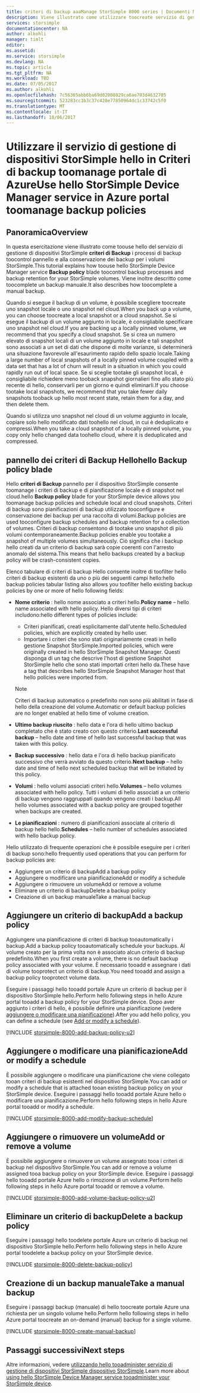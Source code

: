 ```yaml
---
title: criteri di backup aaaManage StorSimple 8000 series | Documenti Microsoft
description: Viene illustrato come utilizzare toocreate servizio di gestione di dispositivi StorSimple hello e gestire i backup manuali, pianificazioni di backup e conservazione dei backup in un dispositivo StorSimple serie 8000.
services: storsimple
documentationcenter: NA
author: alkohli
manager: timlt
editor: 
ms.assetid: 
ms.service: storsimple
ms.devlang: NA
ms.topic: article
ms.tgt_pltfrm: NA
ms.workload: TBD
ms.date: 07/05/2017
ms.author: alkohli
ms.openlocfilehash: 7c56365abb6ba69d02008829ca6ae703d4632705
ms.sourcegitcommit: 523283cc1b3c37c428e77850964dc1c33742c5f0
ms.translationtype: MT
ms.contentlocale: it-IT
ms.lasthandoff: 10/06/2017
---
```

# <a name="use-hello-storsimple-device-manager-service-in-azure-portal-toomanage-backup-policies"></a><span data-ttu-id="c4f1d-103">Utilizzare il servizio di gestione di dispositivi StorSimple hello in Criteri di backup toomanage portale di Azure</span><span class="sxs-lookup"><span data-stu-id="c4f1d-103">Use hello StorSimple Device Manager service in Azure portal toomanage backup policies</span></span>


## <a name="overview"></a><span data-ttu-id="c4f1d-104">Panoramica</span><span class="sxs-lookup"><span data-stu-id="c4f1d-104">Overview</span></span>

<span data-ttu-id="c4f1d-105">In questa esercitazione viene illustrato come toouse hello del servizio di gestione di dispositivi StorSimple **criteri di Backup** i processi di backup toocontrol pannello e alla conservazione dei backup per i volumi StorSimple.</span><span class="sxs-lookup"><span data-stu-id="c4f1d-105">This tutorial explains how toouse hello StorSimple Device Manager service **Backup policy** blade toocontrol backup processes and backup retention for your StorSimple volumes.</span></span> <span data-ttu-id="c4f1d-106">Viene inoltre descritto come toocomplete un backup manuale.</span><span class="sxs-lookup"><span data-stu-id="c4f1d-106">It also describes how toocomplete a manual backup.</span></span>

<span data-ttu-id="c4f1d-107">Quando si esegue il backup di un volume, è possibile scegliere toocreate uno snapshot locale o uno snapshot nel cloud.</span><span class="sxs-lookup"><span data-stu-id="c4f1d-107">When you back up a volume, you can choose toocreate a local snapshot or a cloud snapshot.</span></span> <span data-ttu-id="c4f1d-108">Se si esegue il backup di un volume aggiunto in locale, è consigliabile specificare uno snapshot nel cloud.</span><span class="sxs-lookup"><span data-stu-id="c4f1d-108">If you are backing up a locally pinned volume, we recommend that you specify a cloud snapshot.</span></span> <span data-ttu-id="c4f1d-109">Se si crea un numero elevato di snapshot locali di un volume aggiunto in locale e tali snapshot sono associati a un set di dati che dispone di molte varianze, si determinerà una situazione favorevole all'esaurimento rapido dello spazio locale.</span><span class="sxs-lookup"><span data-stu-id="c4f1d-109">Taking a large number of local snapshots of a locally pinned volume coupled with a data set that has a lot of churn will result in a situation in which you could rapidly run out of local space.</span></span> <span data-ttu-id="c4f1d-110">Se si sceglie tootake gli snapshot locali, è consigliabile richiedere meno tooback snapshot giornalieri fino allo stato più recente di hello, conservarli per un giorno e quindi eliminarli.</span><span class="sxs-lookup"><span data-stu-id="c4f1d-110">If you choose tootake local snapshots, we recommend that you take fewer daily snapshots tooback up hello most recent state, retain them for a day, and then delete them.</span></span>

<span data-ttu-id="c4f1d-111">Quando si utilizza uno snapshot nel cloud di un volume aggiunto in locale, copiare solo hello modificato dati toohello nel cloud, in cui è deduplicato e compressi.</span><span class="sxs-lookup"><span data-stu-id="c4f1d-111">When you take a cloud snapshot of a locally pinned volume, you copy only hello changed data toohello cloud, where it is deduplicated and compressed.</span></span>

## <a name="hello-backup-policy-blade"></a><span data-ttu-id="c4f1d-112">pannello dei criteri di Backup Hello</span><span class="sxs-lookup"><span data-stu-id="c4f1d-112">hello Backup policy blade</span></span>

<span data-ttu-id="c4f1d-113">Hello **criteri di Backup** pannello per il dispositivo StorSimple consente toomanage i criteri di backup e di pianificazione locale e di snapshot nel cloud.</span><span class="sxs-lookup"><span data-stu-id="c4f1d-113">hello **Backup policy** blade for your StorSimple device allows you toomanage backup policies and schedule local and cloud snapshots.</span></span> <span data-ttu-id="c4f1d-114">Criteri di backup sono pianificazioni di backup utilizzato tooconfigure e conservazione dei backup per una raccolta di volumi.</span><span class="sxs-lookup"><span data-stu-id="c4f1d-114">Backup policies are used tooconfigure backup schedules and backup retention for a collection of volumes.</span></span> <span data-ttu-id="c4f1d-115">Criteri di backup consentono di tootake uno snapshot di più volumi contemporaneamente.</span><span class="sxs-lookup"><span data-stu-id="c4f1d-115">Backup policies enable you tootake a snapshot of multiple volumes simultaneously.</span></span> <span data-ttu-id="c4f1d-116">Ciò significa che i backup hello creati da un criterio di backup sarà copie coerenti con l'arresto anomalo del sistema.</span><span class="sxs-lookup"><span data-stu-id="c4f1d-116">This means that hello backups created by a backup policy will be crash-consistent copies.</span></span>

<span data-ttu-id="c4f1d-117">Elenco tabulare di criteri di backup Hello consente inoltre di toofilter hello criteri di backup esistenti da uno o più dei seguenti campi hello:</span><span class="sxs-lookup"><span data-stu-id="c4f1d-117">hello backup policies tabular listing also allows you toofilter hello existing backup policies by one or more of hello following fields:</span></span>

* <span data-ttu-id="c4f1d-118">**Nome criterio** : hello nome associato a criteri hello.</span><span class="sxs-lookup"><span data-stu-id="c4f1d-118">**Policy name** – hello name associated with hello policy.</span></span> <span data-ttu-id="c4f1d-119">Hello diversi tipi di criteri includono:</span><span class="sxs-lookup"><span data-stu-id="c4f1d-119">hello different types of policies include:</span></span>

  * <span data-ttu-id="c4f1d-120">Criteri pianificati, creati esplicitamente dall'utente hello.</span><span class="sxs-lookup"><span data-stu-id="c4f1d-120">Scheduled policies, which are explicitly created by hello user.</span></span>
  * <span data-ttu-id="c4f1d-121">Importare i criteri che sono stati originariamente creati in hello gestione Snapshot StorSimple.</span><span class="sxs-lookup"><span data-stu-id="c4f1d-121">Imported policies, which were originally created in hello StorSimple Snapshot Manager.</span></span> <span data-ttu-id="c4f1d-122">Questi disponga di un tag che descrive l'host di gestione Snapshot StorSimple hello che sono stati importati criteri hello da.</span><span class="sxs-lookup"><span data-stu-id="c4f1d-122">These have a tag that describes hello StorSimple Snapshot Manager host that hello policies were imported from.</span></span>

  > [!NOTE]
  > <span data-ttu-id="c4f1d-123">Criteri di backup automatico o predefinito non sono più abilitati in fase di hello della creazione del volume.</span><span class="sxs-lookup"><span data-stu-id="c4f1d-123">Automatic or default backup policies are no longer enabled at hello time of volume creation.</span></span>

* <span data-ttu-id="c4f1d-124">**Ultimo backup riuscito** : hello data e l'ora di hello ultimo backup completato che è stato creato con questo criterio.</span><span class="sxs-lookup"><span data-stu-id="c4f1d-124">**Last successful backup** – hello date and time of hello last successful backup that was taken with this policy.</span></span>

* <span data-ttu-id="c4f1d-125">**Backup successivo** : hello data e l'ora di hello backup pianificato successivo che verrà avviato da questo criterio.</span><span class="sxs-lookup"><span data-stu-id="c4f1d-125">**Next backup** – hello date and time of hello next scheduled backup that will be initiated by this policy.</span></span>

* <span data-ttu-id="c4f1d-126">**Volumi** : hello volumi associati criteri hello.</span><span class="sxs-lookup"><span data-stu-id="c4f1d-126">**Volumes** – hello volumes associated with hello policy.</span></span> <span data-ttu-id="c4f1d-127">Tutti i volumi di hello associati a un criterio di backup vengono raggruppati quando vengono creati i backup.</span><span class="sxs-lookup"><span data-stu-id="c4f1d-127">All hello volumes associated with a backup policy are grouped together when backups are created.</span></span>

* <span data-ttu-id="c4f1d-128">**Le pianificazioni** : numero di pianificazioni associate al criterio di backup hello hello.</span><span class="sxs-lookup"><span data-stu-id="c4f1d-128">**Schedules** – hello number of schedules associated with hello backup policy.</span></span>

<span data-ttu-id="c4f1d-129">Hello utilizzato di frequente operazioni che è possibile eseguire per i criteri di backup sono:</span><span class="sxs-lookup"><span data-stu-id="c4f1d-129">hello frequently used operations that you can perform for backup policies are:</span></span>

* <span data-ttu-id="c4f1d-130">Aggiungere un criterio di backup</span><span class="sxs-lookup"><span data-stu-id="c4f1d-130">Add a backup policy</span></span>
* <span data-ttu-id="c4f1d-131">Aggiungere o modificare una pianificazione</span><span class="sxs-lookup"><span data-stu-id="c4f1d-131">Add or modify a schedule</span></span>
* <span data-ttu-id="c4f1d-132">Aggiungere o rimuovere un volume</span><span class="sxs-lookup"><span data-stu-id="c4f1d-132">Add or remove a volume</span></span>
* <span data-ttu-id="c4f1d-133">Eliminare un criterio di backup</span><span class="sxs-lookup"><span data-stu-id="c4f1d-133">Delete a backup policy</span></span>
* <span data-ttu-id="c4f1d-134">Creazione di un backup manuale</span><span class="sxs-lookup"><span data-stu-id="c4f1d-134">Take a manual backup</span></span>

## <a name="add-a-backup-policy"></a><span data-ttu-id="c4f1d-135">Aggiungere un criterio di backup</span><span class="sxs-lookup"><span data-stu-id="c4f1d-135">Add a backup policy</span></span>

<span data-ttu-id="c4f1d-136">Aggiungere una pianificazione di criteri di backup tooautomatically i backup.</span><span class="sxs-lookup"><span data-stu-id="c4f1d-136">Add a backup policy tooautomatically schedule your backups.</span></span> <span data-ttu-id="c4f1d-137">Al volume creato per la prima volta non è associato alcun criterio di backup predefinito.</span><span class="sxs-lookup"><span data-stu-id="c4f1d-137">When you first create a volume, there is no default backup policy associated with your volume.</span></span> <span data-ttu-id="c4f1d-138">È necessario tooadd e assegnare i dati di volume tooprotect un criterio di backup.</span><span class="sxs-lookup"><span data-stu-id="c4f1d-138">You need tooadd and assign a backup policy tooprotect volume data.</span></span>

<span data-ttu-id="c4f1d-139">Eseguire i passaggi hello tooadd portale Azure un criterio di backup per il dispositivo StorSimple hello.</span><span class="sxs-lookup"><span data-stu-id="c4f1d-139">Perform hello following steps in hello Azure portal tooadd a backup policy for your StorSimple device.</span></span> <span data-ttu-id="c4f1d-140">Dopo aver aggiunto i criteri di hello, è possibile definire una pianificazione (vedere [aggiungere o modificare una pianificazione](#add-or-modify-a-schedule)).</span><span class="sxs-lookup"><span data-stu-id="c4f1d-140">After you add hello policy, you can define a schedule (see [Add or modify a schedule](#add-or-modify-a-schedule)).</span></span>

[!INCLUDE [storsimple-8000-add-backup-policy-u2](../../includes/storsimple-8000-add-backup-policy-u2.md)]

## <a name="add-or-modify-a-schedule"></a><span data-ttu-id="c4f1d-141">Aggiungere o modificare una pianificazione</span><span class="sxs-lookup"><span data-stu-id="c4f1d-141">Add or modify a schedule</span></span>

<span data-ttu-id="c4f1d-142">È possibile aggiungere o modificare una pianificazione che viene collegato tooan criteri di backup esistenti nel dispositivo StorSimple.</span><span class="sxs-lookup"><span data-stu-id="c4f1d-142">You can add or modify a schedule that is attached tooan existing backup policy on your StorSimple device.</span></span> <span data-ttu-id="c4f1d-143">Eseguire i passaggi hello tooadd portale Azure hello o modificare una pianificazione.</span><span class="sxs-lookup"><span data-stu-id="c4f1d-143">Perform hello following steps in hello Azure portal tooadd or modify a schedule.</span></span>

[!INCLUDE [storsimple-8000-add-modify-backup-schedule](../../includes/storsimple-8000-add-modify-backup-schedule-u2.md)]


## <a name="add-or-remove-a-volume"></a><span data-ttu-id="c4f1d-144">Aggiungere o rimuovere un volume</span><span class="sxs-lookup"><span data-stu-id="c4f1d-144">Add or remove a volume</span></span>

<span data-ttu-id="c4f1d-145">È possibile aggiungere o rimuovere un volume assegnato tooa i criteri di backup nel dispositivo StorSimple.</span><span class="sxs-lookup"><span data-stu-id="c4f1d-145">You can add or remove a volume assigned tooa backup policy on your StorSimple device.</span></span> <span data-ttu-id="c4f1d-146">Eseguire i passaggi hello tooadd portale Azure hello o rimozione di un volume.</span><span class="sxs-lookup"><span data-stu-id="c4f1d-146">Perform hello following steps in hello Azure portal tooadd or remove a volume.</span></span>

[!INCLUDE [storsimple-8000-add-volume-backup-policy-u2](../../includes/storsimple-8000-add-remove-volume-backup-policy-u2.md)]


## <a name="delete-a-backup-policy"></a><span data-ttu-id="c4f1d-147">Eliminare un criterio di backup</span><span class="sxs-lookup"><span data-stu-id="c4f1d-147">Delete a backup policy</span></span>

<span data-ttu-id="c4f1d-148">Eseguire i passaggi hello toodelete portale Azure un criterio di backup nel dispositivo StorSimple hello.</span><span class="sxs-lookup"><span data-stu-id="c4f1d-148">Perform hello following steps in hello Azure portal toodelete a backup policy on your StorSimple device.</span></span>

[!INCLUDE [storsimple-8000-delete-backup-policy](../../includes/storsimple-8000-delete-backup-policy.md)]

## <a name="take-a-manual-backup"></a><span data-ttu-id="c4f1d-149">Creazione di un backup manuale</span><span class="sxs-lookup"><span data-stu-id="c4f1d-149">Take a manual backup</span></span>

<span data-ttu-id="c4f1d-150">Eseguire i passaggi backup (manuale) di hello toocreate portale Azure una richiesta per un singolo volume hello.</span><span class="sxs-lookup"><span data-stu-id="c4f1d-150">Perform hello following steps in hello Azure portal toocreate an on-demand (manual) backup for a single volume.</span></span>

[!INCLUDE [storsimple-8000-create-manual-backup](../../includes/storsimple-8000-create-manual-backup.md)]

## <a name="next-steps"></a><span data-ttu-id="c4f1d-151">Passaggi successivi</span><span class="sxs-lookup"><span data-stu-id="c4f1d-151">Next steps</span></span>

<span data-ttu-id="c4f1d-152">Altre informazioni, vedere [utilizzando hello tooadminister servizio di gestione di dispositivi StorSimple dispositivo StorSimple](storsimple-8000-manager-service-administration.md).</span><span class="sxs-lookup"><span data-stu-id="c4f1d-152">Learn more about [using hello StorSimple Device Manager service tooadminister your StorSimple device](storsimple-8000-manager-service-administration.md).</span></span>

